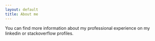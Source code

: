 ```yaml
---
layout: default
title: About me
---
```


You can find more information about my professional experience on my linkedin or stackoverflow profiles.
